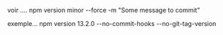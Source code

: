 voir ....
npm version minor --force -m "Some message to commit"

exemple...
npm version 13.2.0 --no-commit-hooks --no-git-tag-version